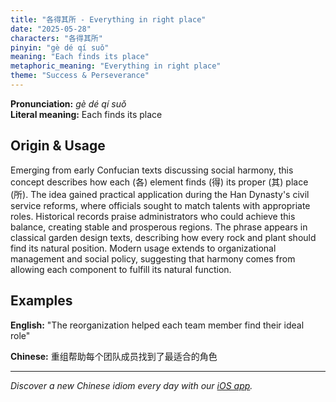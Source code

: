 ```yaml
---
title: "各得其所 - Everything in right place"
date: "2025-05-28"
characters: "各得其所"
pinyin: "gè dé qí suǒ"
meaning: "Each finds its place"
metaphoric_meaning: "Everything in right place"
theme: "Success & Perseverance"
---
```


**Pronunciation:** *gè dé qí suǒ*  
**Literal meaning:** Each finds its place

## Origin & Usage

Emerging from early Confucian texts discussing social harmony, this concept describes how each (各) element finds (得) its proper (其) place (所). The idea gained practical application during the Han Dynasty's civil service reforms, where officials sought to match talents with appropriate roles. Historical records praise administrators who could achieve this balance, creating stable and prosperous regions. The phrase appears in classical garden design texts, describing how every rock and plant should find its natural position. Modern usage extends to organizational management and social policy, suggesting that harmony comes from allowing each component to fulfill its natural function.

## Examples

**English:** "The reorganization helped each team member find their ideal role"

**Chinese:** 重组帮助每个团队成员找到了最适合的角色

---

*Discover a new Chinese idiom every day with our [iOS app](https://apps.apple.com/us/app/daily-chinese-idioms/id6740611324).*
